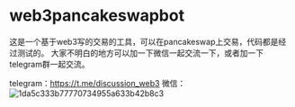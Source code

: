 # web3pancakeswapbot
这是一个基于web3写的交易的工具，可以在pancakeswap上交易，代码都是经过测试的。
大家不明白的地方可以加一下微信一起交流一下，或者加一下telegram群一起交流。

telegram：https://t.me/discussion_web3
微信：
![1da5c333b77770734955a633b42b8c3](https://user-images.githubusercontent.com/34151528/150950819-810b4b6f-74bc-4c27-a9d3-4b4c2ee803dc.jpg)
